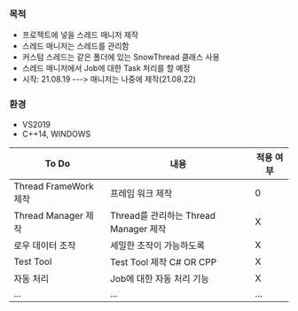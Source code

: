

### 목적
- 프로젝트에 넣을 스레드 매니저 제작
- 스레드 매니저는 스레드를 관리함
- 커스텀 스레드는 같은 폴더에 있는 SnowThread 클래스 사용
- 스레드 매니저에서 Job에 대한 Task 처리를 할 예정
- 시작: 21.08.19 ---> 매니저는 나중에 제작(21.08.22)
  
### 환경
- VS2019
- C++14, WINDOWS
  
|To Do|내용|적용 여부|
|------|---|---|
|Thread FrameWork 제작|프레임 워크 제작|0|
|Thread Manager 제작|Thread를 관리하는 Thread Manager 제작|X|
|로우 데이터 조작|세밀한 조작이 가능하도록|X|
|Test Tool |Test Tool 제작 C# OR CPP |X|
|자동 처리|Job에 대한 자동 처리 기능|X|
|...|...|...|

